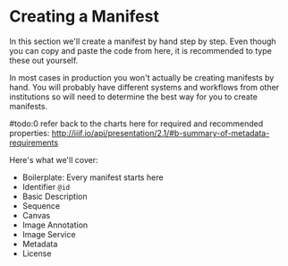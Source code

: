 # Creating a Manifest

In this section we'll create a manifest by hand step by step. Even though you can copy and paste the code from here, it is recommended to type these out yourself.

In most cases in production you won't actually be creating manifests by hand. You will probably have different systems and workflows from other institutions so will need to determine the best way for you to create manifests.

#todo:0 refer back to the charts here for required and recommended properties: http://iiif.io/api/presentation/2.1/#b-summary-of-metadata-requirements

Here's what we'll cover:
- Boilerplate: Every manifest starts here
- Identifier `@id`
- Basic Description
- Sequence
- Canvas
- Image Annotation
- Image Service
- Metadata
- License

<!--
#todo:0 Consider covering these aspects of Presentation as well
- Language of property values
- viewingHint
- Thumbnail
- logo
- Date: navDate
- Ranges and structures
- Layers
- Other Content
- seeAlso
- License
- related, rendering, within?
- Collections
-->
